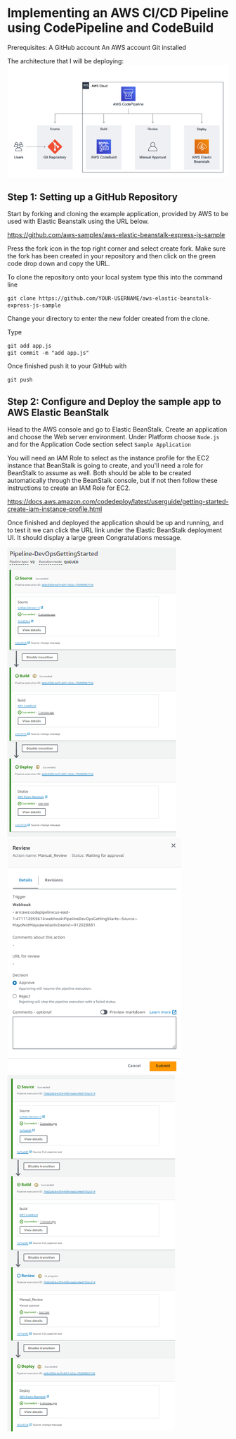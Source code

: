 # Implementing an AWS CI/CD Pipeline using CodePipeline and CodeBuild

Prerequisites:
A GitHub account
An AWS account
Git installed

The architecture that I will be deploying:
![PipelineArch.png](https://github.com/MayoNotMayo/AWS-Projects/blob/main/LabPhotos/PipelineArch.png)

## Step 1: Setting up a GitHub Repository

Start by forking and cloning the example application, provided by AWS to be used with Elastic Beanstalk using the URL below. 

https://github.com/aws-samples/aws-elastic-beanstalk-express-js-sample

Press the fork icon in the top right corner and select create fork. Make sure the fork has been created in your repository and then click on the green code drop down and copy the URL.

To clone the repository onto your local system
type this into the command line
```shell 
git clone https://github.com/YOUR-USERNAME/aws-elastic-beanstalk-express-js-sample
```
Change your directory to enter the new folder created from the clone.

Type
```shell
git add app.js
git commit -m "add app.js"
```
Once finished push it to your GitHub with
```shell
git push
```

## Step 2: Configure and Deploy the sample app to AWS Elastic BeanStalk
Head to the AWS console and go to Elastic BeanStalk. Create an application and choose the Web server environment. Under Platform choose `Node.js` and for the Application Code section select `Sample Application`

You will need an IAM Role to select as the instance profile for the EC2 instance that BeanStalk is going to create, and you'll need a role for BeanStalk to assume as well. Both should be able to be created automatically through the BeanStalk console, but if not then follow these instructions to create an IAM Role for EC2. 

https://docs.aws.amazon.com/codedeploy/latest/userguide/getting-started-create-iam-instance-profile.html

Once finished and deployed the application should be up and running, and to test it we can click the URL link under the Elastic BeanStalk deployment UI. It should display a large green Congratulations message.



![pipeline.png](https://github.com/MayoNotMayo/AWS-Projects/blob/main/LabPhotos/pipeline.png)
![review.png](https://github.com/MayoNotMayo/AWS-Projects/blob/main/LabPhotos/review.png)
![pipelinereview.png](https://github.com/MayoNotMayo/AWS-Projects/blob/main/LabPhotos/pipelinereview.png)
